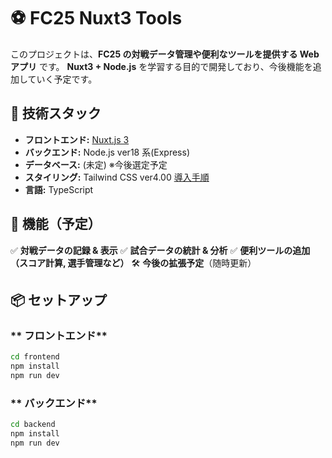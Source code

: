 # ⚽ FC25 Nuxt3 Tools

このプロジェクトは、**FC25 の対戦データ管理や便利なツールを提供する Web アプリ** です。
**Nuxt3 + Node.js** を学習する目的で開発しており、今後機能を追加していく予定です。

## 🚀 技術スタック

- **フロントエンド:** [Nuxt.js 3](https://nuxt.com/)
- **バックエンド:** Node.js ver18 系(Express)
- **データベース:** (未定) ※今後選定予定
- **スタイリング:** Tailwind CSS ver4.00 [導入手順](https://tailwindcss.com/docs/installation/framework-guides/nuxt)
- **言語:** TypeScript

## 📌 機能（予定）

✅ **対戦データの記録 & 表示**
✅ **試合データの統計 & 分析**
✅ **便利ツールの追加（スコア計算, 選手管理など）**
🛠️ **今後の拡張予定**（随時更新）

## 📦 セットアップ

### ** フロントエンド**

```sh
cd frontend
npm install
npm run dev
```

### ** バックエンド**

```sh
cd backend
npm install
npm run dev
```

